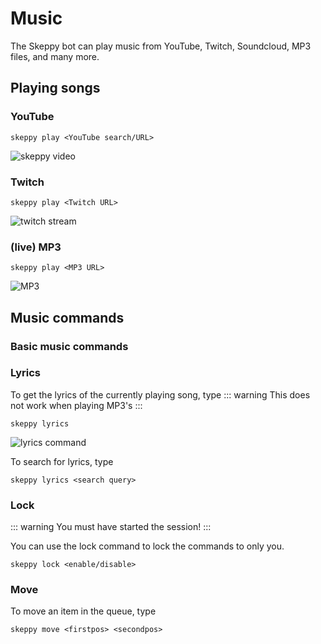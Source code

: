 # Music
The Skeppy bot can play music from YouTube, Twitch, Soundcloud, MP3 files, and many more.

## Playing songs

### YouTube

```
skeppy play <YouTube search/URL>
```
![skeppy video](/images/playingSkeppyVideo.gif)

### Twitch

```
skeppy play <Twitch URL>
```
![twitch stream](/images/playingTwitch.gif)

### (live) MP3
```
skeppy play <MP3 URL>
```
![MP3](/images/playingMP3.gif)

## Music commands

### Basic music commands
<MusicCommands />

### Lyrics

To get the lyrics of the currently playing song, type
::: warning
This does not work when playing MP3's
:::

```
skeppy lyrics
```
![lyrics command](/images/lyricsWhilePlaying.gif)

To search for lyrics, type
```
skeppy lyrics <search query>
```

### Lock

::: warning
You must have started the session!
:::

You can use the lock command to lock the commands to only you.
```
skeppy lock <enable/disable>
```

### Move

To move an item in the queue, type
```
skeppy move <firstpos> <secondpos>
```
